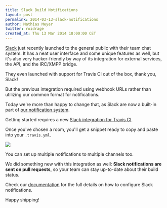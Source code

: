 ```yaml
---
title: Slack Build Notifications
layout: post
permalink: 2014-03-13-slack-notifications
author: Mathias Meyer
twitter: roidrage
created_at: Thu 13 Mar 2014 18:00:00 CET
---
```

[Slack](http://slack.com) just recently launched to the general public with
their team chat system. It has a neat user interface and some unique features as
well, but it's also very hacker-friendly by way of its integration for external
services, the API, and the IRC/XMPP bridge.

They even launched with support for Travis CI out of the box, thank you, Slack!

But the previous integration required using webhook URLs rather than utilizing
our common format for notifications.

Today we're more than happy to change that, as Slack are now a built-in part of
[our notification system](http://docs.travis-ci.com/user/notifications).

Getting started requires a new [Slack integration for Travis
CI](https://my.slack.com/services/new/travis).

Once you've chosen a room, you'll get a snippet ready to copy and paste into your
`.travis.yml`.

![](http://s3itch.paperplanes.de/Team_Integration__Travis_CI_Slack_20140313_093329_20140313_093404.jpg)

You can set up multiple notifications to multiple channels too.

We did something new with this integration as well: **Slack notifications are
sent on pull requests**, so your team can stay up-to-date about their build
status.

Check our
[documentation](http://docs.travis-ci.com/user/notifications/#Slack-notifications)
for the full details on how to configure Slack notifications.

Happy shipping!
